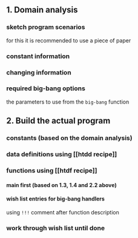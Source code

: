 ## 1. Domain analysis
### sketch program scenarios
for this it is recommended to use a piece of paper
### constant information
### changing information
### required big-bang options
the parameters to use from the `big-bang` function
## 2. Build the actual program
### constants (based on the domain analysis)
### data definitions using [[htdd recipe]]
### functions using [[htdf recipe]]
#### main first (based on 1.3, 1.4 and 2.2 above)
#### wish list entries for big-bang handlers
using `!!!` comment after function description
### work through wish list until done
